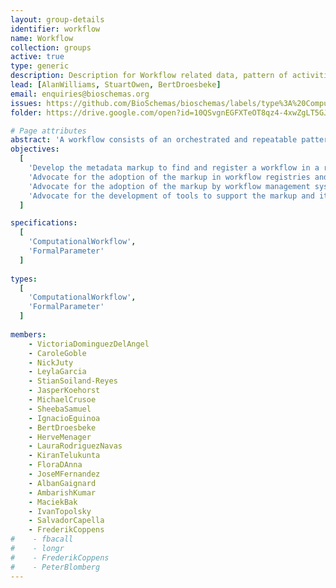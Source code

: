 ```yaml
---
layout: group-details
identifier: workflow
name: Workflow
collection: groups
active: true
type: generic
description: Description for Workflow related data, pattern of activities and so on.
lead: [AlanWilliams, StuartOwen, BertDroesbeke]
email: enquiries@bioschemas.org
issues: https://github.com/BioSchemas/bioschemas/labels/type%3A%20ComputationalWorkflow
folder: https://drive.google.com/open?id=10QSvgnEGFXTeOT8qz4-4xwZgLT5GJrqG

# Page attributes
abstract: 'A workflow consists of an orchestrated and repeatable pattern of activities enabled by the systematic organization of resources into processes that transform materials, provide services, or process information. It can be depicted as a sequence of operations, the work of a person or group, the work of an organization of staff, or one or more simple or complex mechanisms.'
objectives:
  [
    'Develop the metadata markup to find and register a workflow in a registry and exchange metadata between workflow registries',
    'Advocate for the adoption of the markup in workflow registries and repositories',
    'Advocate for the adoption of the markup by workflow management systems',
    'Advocate for the development of tools to support the markup and its use'
  ]

specifications:
  [  
    'ComputationalWorkflow',
    'FormalParameter'
  ]
  
types:
  [  
    'ComputationalWorkflow',
    'FormalParameter'
  ]
  
members:
    - VictoriaDominguezDelAngel
    - CaroleGoble
    - NickJuty
    - LeylaGarcia
    - StianSoiland-Reyes
    - JasperKoehorst
    - MichaelCrusoe
    - SheebaSamuel
    - IgnacioEguinoa
    - BertDroesbeke
    - HerveMenager
    - LauraRodriguezNavas
    - KiranTelukunta
    - FloraDAnna
    - JoseMFernandez
    - AlbanGaignard
    - AmbarishKumar
    - MaciekBak
    - IvanTopolsky
    - SalvadorCapella
    - FrederikCoppens
#    - fbacall
#    - longr
#    - FrederikCoppens
#    - PeterBlomberg
---
```

